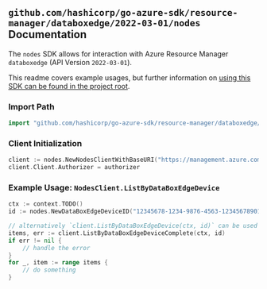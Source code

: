 
## `github.com/hashicorp/go-azure-sdk/resource-manager/databoxedge/2022-03-01/nodes` Documentation

The `nodes` SDK allows for interaction with Azure Resource Manager `databoxedge` (API Version `2022-03-01`).

This readme covers example usages, but further information on [using this SDK can be found in the project root](https://github.com/hashicorp/go-azure-sdk/tree/main/docs).

### Import Path

```go
import "github.com/hashicorp/go-azure-sdk/resource-manager/databoxedge/2022-03-01/nodes"
```


### Client Initialization

```go
client := nodes.NewNodesClientWithBaseURI("https://management.azure.com")
client.Client.Authorizer = authorizer
```


### Example Usage: `NodesClient.ListByDataBoxEdgeDevice`

```go
ctx := context.TODO()
id := nodes.NewDataBoxEdgeDeviceID("12345678-1234-9876-4563-123456789012", "example-resource-group", "dataBoxEdgeDeviceName")

// alternatively `client.ListByDataBoxEdgeDevice(ctx, id)` can be used to do batched pagination
items, err := client.ListByDataBoxEdgeDeviceComplete(ctx, id)
if err != nil {
	// handle the error
}
for _, item := range items {
	// do something
}
```

